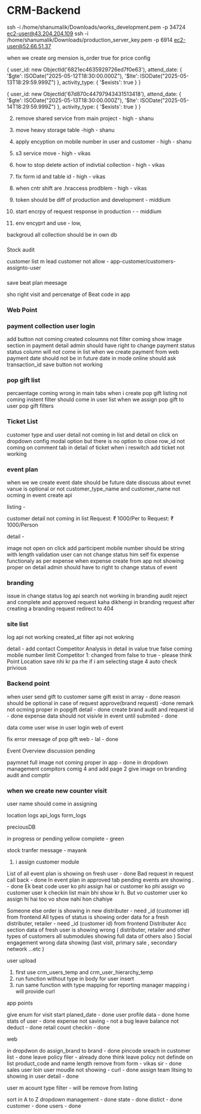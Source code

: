 # CRM-Backend


ssh -i /home/shanumalik/Downloads/works_development.pem -p 34724 ec2-user@43.204.204.109
ssh -i /home/shanumalik/Downloads/production_server_key.pem -p 6914 ec2-user@52.66.51.37


when we create org 
mension is_order true for price config


{
  user_id: new ObjectId('6821ec4635929726ed7f0e63'),
  attend_date: {
    '$gte': ISODate("2025-05-12T18:30:00.000Z"),
    '$lte': ISODate("2025-05-13T18:29:59.999Z")
  },
  activity_type: { '$exists': true }
}

{
  user_id: new ObjectId('67d870c44797943431513418'),
  attend_date: {
    '$gte': ISODate("2025-05-13T18:30:00.000Z"),
    '$lte': ISODate("2025-05-14T18:29:59.999Z")
  },
  activity_type: { '$exists': true }
}





2. remove shared service from main project - high - shanu
4. move heavy storage table -high - shanu
5. apply encyption on mobile number in user and customer - high - shanu

1. s3 service move - high - vikas
7. how to stop delete action of indivtial collection - high - vikas
3. fix form id and table id  - high - vikas
9. when cntr shift are .hraccess prodblem - high - vikas


5. token should be diff of production and development - middium
6. start encrpy of request response in production - - middium
8. env encyprt and use  - low,

backgroud all collection should be in own db




###
Stock audit

customer list m lead customer not allow - app-customer/customers-assignto-user


### 

save beat plan meesage

sho right visit and percenatge of Beat code in app 


### Web Point

### payment collection user login
add button not coming
created coloumns not filter coming 
show image section in payment detail
admin should have right to change payment status
status column will not come in list
when we create payment from web payment date should not be in future date
in mode online should ask transaction_id
save button not working


### pop gift list 

percaentage coming wrong in main tabs
when i create pop gift listing not coming instent
filter should come in user list when we assign pop gift to user
pop gift filters 

### Ticket List

customer type and user detail not coming in list and detail
on click on dropdown config modal option but there is no option to close
row_id not coming on comment tab in detail of ticket when i reswitch
add ticket not working

### event plan

when we we create event date should be future date
disscuss about evnet vanue is optional or not 
customer_type_name and customer_name not ocming in event create api

listing -

customer detail not coming in list
Request: ₹ 1000/Per to Request: ₹ 1000/Person

detail - 

image not open on click
add participent mobile number should be string with length validation
user can not change status him self
fix expense functionaly as per expense 
when expense create from app not showing proper on detail
admin should have to right to change status of event


### branding

issue in change status log api
search not working in branding audit
reject and complete and approved request kaha dikhengi in branding request
after creating a branding request redirect to 404

### site list

log api not working
created_at filter api not wokring

detail  -
add contact 
Competitor Analysis in detail in value true false coming
mobile number limit
Competitor 1: changed from false to true - please think
Point Location save nhi kr pa rhe 
if i am selecting stage 4 auto check privious


### Backend point
when user send gift to customer same gift exist in array - done
reason should be optional in case of request approve(brand request) -done
remark not ocming proper in popgift detail - done
create brand audit and request id - done
expense data should not visivle in event until submited - done

data come user wise in user login web of event

fix error meesage of pop gift web - lal - done

Event Overview discussion pending

paymnet full image not coming proper in app - done
in dropdown management compitors comig 4 and add page 2
give image on branding audit and comptir
### when we create new counter visit 
user name should come in assigning


location
logs
api_logs
form_logs


preciousDB



in progress or pending yellow
complete - green

stock tranfer message - mayank

1. i assign customer module 



List of all event plan is showing on fresh user - done
Bad request in request call back - done
In event plan in approved tab pending events are showing . - done
Ek beat code user ko phi assign hai or customer ko phi assign vo customer user k checkin list main bhi show kr h. But vo customer user ko assign hi hai too vo show nahi hon chahiye

Someone else order is showing in new distributer - need _id (customer id) from frontend
All types of status is showing order data for a fresh distributer, retailer - need _id (customer id) from frontend
Distributer Acc section data of fresh user is showing wrong ( distributer, retailer and other types of customers all submodules showing full data of others also )
Social engagement wrong data showing (last visit, primary sale , secondary network …etc )


user upload

1. first use crm_users_temp and crm_user_hierarchy_temp
2. run function without type in body for user insert
3. run same function with type mapping for reporting manager mapping i will provide curl



app points 

give enum for visit start planed_date - done
user profile data - done
home stats of user - done
expense not saving - not a bug
leave balance not deduct - done
retail count checkin - done


web 

in dropdwon do assign_brand to brand - done
pincode sreach in customer list - done
leave policy filer - already done 
think leave policy not definde on list
product_code and name length remove from form - vikas sir - done
sales user loin user moudle not showing - curl - done
assign team litsing to showing in user detail - done

user m acount type filter - will be remove from listing

sort in A to Z
dropdown management  - done
state -   done
distict - done 
customer - done
users -   done

